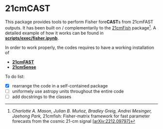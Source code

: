 # 21cmCAST

This package provides tools to perform Fisher fore**CAST**s from 21cmFAST outputs. It has been built on / complementarily to the [21cmFish](https://21cmfish.readthedocs.io/en/latest/) package[^1]. A detailed example of how it works can be found in [**scripts/exec/fisher.ipynb**](./scripts/exec/fisher.ipynb). 

In order to work properly, the codes requires to have a working installation of
- [**21cmFAST**](https://21cmfast.readthedocs.io/en/latest/)
- [**21cmSense**](https://21cmsense.readthedocs.io/en/latest/)

To do list:
- [x] rearrange the code in a self-contained package
- [ ] uniformely use astropy units throughout the entire code
- [ ] add docstrings to the classes

[^1]: *Charlotte A. Mason, Julian B. Muñoz, Bradley Greig, Andrei Mesinger, Jaehong Park,* 21cmfish: Fisher-matrix framework for fast parameter forecasts from the cosmic 21-cm signal [[arXiv:2212.09797]](https://arxiv.org/abs/2212.09797)
